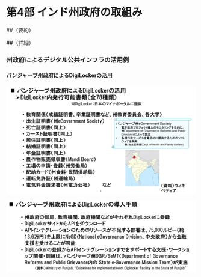 # 第4部 インド州政府の取組み

##（要約）

##（詳細）
### 州政府によるデジタル公共インフラの活用例

#### パンジャーブ州政府によるDigiLockerの活用
![](../images/州政府-DigiLockerの活用1.png)

![](../images/州政府-DigiLockerの活用2.png)



